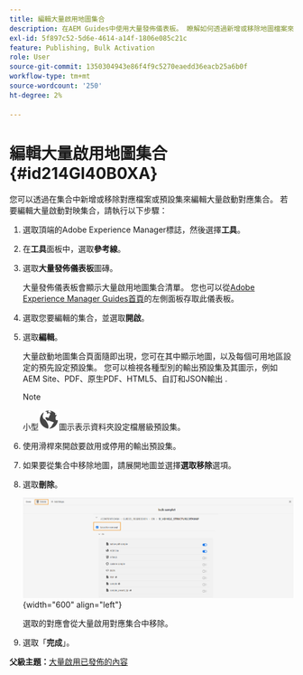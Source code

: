 ```yaml
---
title: 編輯大量啟用地圖集合
description: 在AEM Guides中使用大量發佈儀表板。 瞭解如何透過新增或移除地圖檔案來編輯大量啟用地圖集合。
exl-id: 5f897c52-5d6e-4614-a14f-1806e085c21c
feature: Publishing, Bulk Activation
role: User
source-git-commit: 1350304943e86f4f9c5270eaedd36eacb25a6b0f
workflow-type: tm+mt
source-wordcount: '250'
ht-degree: 2%

---
```


# 編輯大量啟用地圖集合 {#id214GI40B0XA}

您可以透過在集合中新增或移除對應檔案或預設集來編輯大量啟動對應集合。 若要編輯大量啟動對映集合，請執行以下步驟：

1. 選取頂端的Adobe Experience Manager標誌，然後選擇&#x200B;**工具**。

1. 在&#x200B;**工具**&#x200B;面板中，選取&#x200B;**參考線**。

1. 選取&#x200B;**大量發佈儀表板**&#x200B;圖磚。

   大量發佈儀表板會顯示大量啟用地圖集合清單。 您也可以從[Adobe Experience Manager Guides首頁](intro-home-page.md)的左側面板存取此儀表板。

1. 選取您要編輯的集合，並選取&#x200B;**開啟**。

1. 選取&#x200B;**編輯**。

   大量啟動地圖集合頁面隨即出現，您可在其中顯示地圖，以及每個可用地區設定的預先設定預設集。
您可以檢視各種型別的輸出預設集及其圖示，例如AEM Site、PDF、原生PDF、HTML5、自訂和JSON輸出
.

   >[!NOTE]
   >
   > 小型![](images/global-preset-icon.svg)圖示表示資料夾設定檔層級預設集。


1. 使用滑桿來開啟要啟用或停用的輸出預設集。

1. 如果要從集合中移除地圖，請展開地圖並選擇&#x200B;**選取移除**&#x200B;選項。

1. 選取&#x200B;**刪除**。

   ![](images/bulk-activation-delete-map.png){width="600" align="left"}

   選取的對應會從大量啟用對應集合中移除。

1. 選取「**完成**」。


**父級主題：**&#x200B;[&#x200B;大量啟用已發佈的內容](conf-bulk-activation.md)
